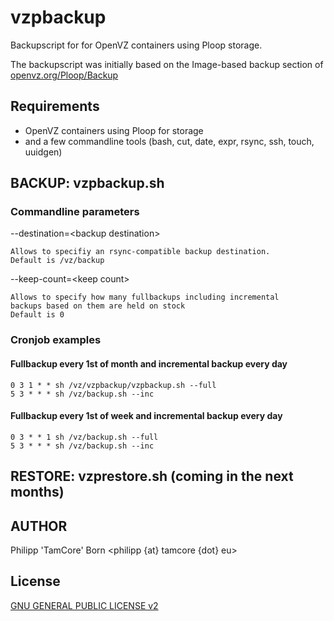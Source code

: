 # vzpbackup

Backupscript for for OpenVZ containers using Ploop storage.

The backupscript was initially based on the Image-based backup section of [openvz.org/Ploop/Backup](http://openvz.org/Ploop/Backup)

## Requirements

* OpenVZ containers using Ploop for storage
* and a few commandline tools (bash, cut, date, expr, rsync, ssh, touch, uuidgen)

## BACKUP: vzpbackup.sh

### Commandline parameters

--destination=\<backup destination\>

	Allows to specifiy an rsync-compatible backup destination.
	Default is /vz/backup

--keep-count=\<keep count\>

	Allows to specify how many fullbackups including incremental
	backups based on them are held on stock
	Default is 0

### Cronjob examples
#### Fullbackup every 1st of month and incremental backup every day
```
0 3 1 * * sh /vz/vzpbackup/vzpbackup.sh --full
5 3 * * * sh /vz/backup.sh --inc
```
#### Fullbackup every 1st of week and incremental backup every day
```
0 3 * * 1 sh /vz/backup.sh --full
5 3 * * * sh /vz/backup.sh --inc
```


## RESTORE: vzprestore.sh (coming in the next months)

## AUTHOR
Philipp 'TamCore' Born <philipp {at} tamcore {dot} eu>

## License
[GNU GENERAL PUBLIC LICENSE v2](LICENSE)